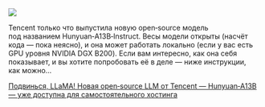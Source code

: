 <!--2025-07-01 14:43:17-->
<div class="yb">
  <div class="rss habr"><img src="https://habrastorage.org/getpro/habr/upload_files/402/2fe/54d/4022fe54d6fd1f53e518c97ce5d452f9.png" /><p>Tencent только что&nbsp;выпустила новую open‑source модель под&nbsp;названием Hunyuan‑A13B‑Instruct. Весы модели открыты (насчёт кода&nbsp;— пока неясно), и она может работать локально (если у&nbsp;вас есть GPU уровня NVIDIA DGX B200). Если вам интересно, как&nbsp;она себя показывает, и вы хотите попробовать её в&nbsp;деле&nbsp;— ниже инструкции, как&nbsp;можно... <p class="titl"><a href="https://habr.com/ru/news/924002/?utm_source=habrahabr&utm_medium=rss&utm_campaign=924002">Подвинься, LLaMA! Новая open‑source LLM от Tencent — Hunyuan‑A13B — уже доступна для самостоятельного хостинга</a></p></div>
</div>
